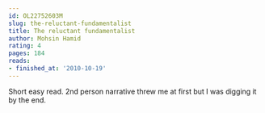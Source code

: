```yaml
---
id: OL22752603M
slug: the-reluctant-fundamentalist
title: The reluctant fundamentalist
author: Mohsin Hamid
rating: 4
pages: 184
reads:
- finished_at: '2010-10-19'
---
```

Short easy read. 2nd person narrative threw me at first but I was digging it by the end.
